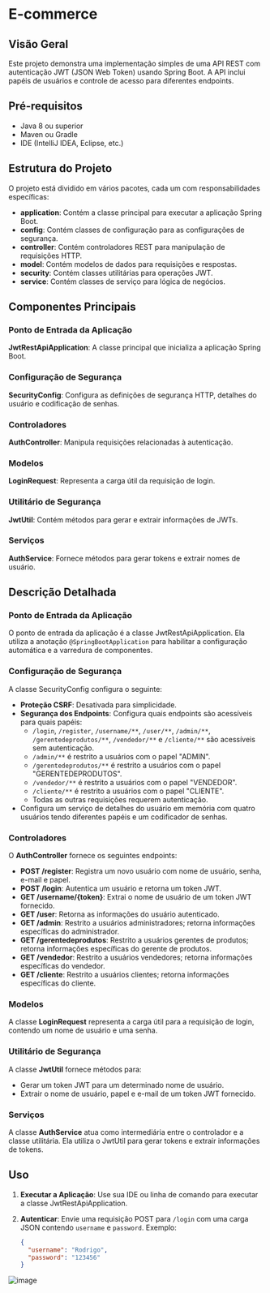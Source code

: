# E-commerce

## Visão Geral
Este projeto demonstra uma implementação simples de uma API REST com autenticação JWT (JSON Web Token) usando Spring Boot. A API inclui papéis de usuários e controle de acesso para diferentes endpoints.

## Pré-requisitos
- Java 8 ou superior
- Maven ou Gradle
- IDE (IntelliJ IDEA, Eclipse, etc.)

## Estrutura do Projeto
O projeto está dividido em vários pacotes, cada um com responsabilidades específicas:

- **application**: Contém a classe principal para executar a aplicação Spring Boot.
- **config**: Contém classes de configuração para as configurações de segurança.
- **controller**: Contém controladores REST para manipulação de requisições HTTP.
- **model**: Contém modelos de dados para requisições e respostas.
- **security**: Contém classes utilitárias para operações JWT.
- **service**: Contém classes de serviço para lógica de negócios.

## Componentes Principais

### Ponto de Entrada da Aplicação
**JwtRestApiApplication**: A classe principal que inicializa a aplicação Spring Boot.

### Configuração de Segurança
**SecurityConfig**: Configura as definições de segurança HTTP, detalhes do usuário e codificação de senhas.

### Controladores
**AuthController**: Manipula requisições relacionadas à autenticação.

### Modelos
**LoginRequest**: Representa a carga útil da requisição de login.

### Utilitário de Segurança
**JwtUtil**: Contém métodos para gerar e extrair informações de JWTs.

### Serviços
**AuthService**: Fornece métodos para gerar tokens e extrair nomes de usuário.

## Descrição Detalhada

### Ponto de Entrada da Aplicação
O ponto de entrada da aplicação é a classe JwtRestApiApplication. Ela utiliza a anotação `@SpringBootApplication` para habilitar a configuração automática e a varredura de componentes.

### Configuração de Segurança
A classe SecurityConfig configura o seguinte:

- **Proteção CSRF**: Desativada para simplicidade.
- **Segurança dos Endpoints**: Configura quais endpoints são acessíveis para quais papéis:
  - `/login`, `/register`, `/username/**`, `/user/**`, `/admin/**`, `/gerentedeprodutos/**`, `/vendedor/**` e `/cliente/**` são acessíveis sem autenticação.
  - `/admin/**` é restrito a usuários com o papel "ADMIN".
  - `/gerentedeprodutos/**` é restrito a usuários com o papel "GERENTEDEPRODUTOS".
  - `/vendedor/**` é restrito a usuários com o papel "VENDEDOR".
  - `/cliente/**` é restrito a usuários com o papel "CLIENTE".
  - Todas as outras requisições requerem autenticação.
- Configura um serviço de detalhes do usuário em memória com quatro usuários tendo diferentes papéis e um codificador de senhas.

### Controladores
O **AuthController** fornece os seguintes endpoints:

- **POST /register**: Registra um novo usuário com nome de usuário, senha, e-mail e papel.
- **POST /login**: Autentica um usuário e retorna um token JWT.
- **GET /username/{token}**: Extrai o nome de usuário de um token JWT fornecido.
- **GET /user**: Retorna as informações do usuário autenticado.
- **GET /admin**: Restrito a usuários administradores; retorna informações específicas do administrador.
- **GET /gerentedeprodutos**: Restrito a usuários gerentes de produtos; retorna informações específicas do gerente de produtos.
- **GET /vendedor**: Restrito a usuários vendedores; retorna informações específicas do vendedor.
- **GET /cliente**: Restrito a usuários clientes; retorna informações específicas do cliente.

### Modelos
A classe **LoginRequest** representa a carga útil para a requisição de login, contendo um nome de usuário e uma senha.

### Utilitário de Segurança
A classe **JwtUtil** fornece métodos para:

- Gerar um token JWT para um determinado nome de usuário.
- Extrair o nome de usuário, papel e e-mail de um token JWT fornecido.

### Serviços
A classe **AuthService** atua como intermediária entre o controlador e a classe utilitária. Ela utiliza o JwtUtil para gerar tokens e extrair informações de tokens.

## Uso
1. **Executar a Aplicação**: Use sua IDE ou linha de comando para executar a classe JwtRestApiApplication.
   
2. **Autenticar**: Envie uma requisição POST para `/login` com uma carga JSON contendo `username` e `password`. Exemplo:
   ```json
   {
     "username": "Rodrigo",
     "password": "123456"
   }


![image](https://github.com/RodrigoCamargos/AV2_E-commerce/assets/92878953/e2619032-171e-48f8-8584-b85e3d3e49fe)
